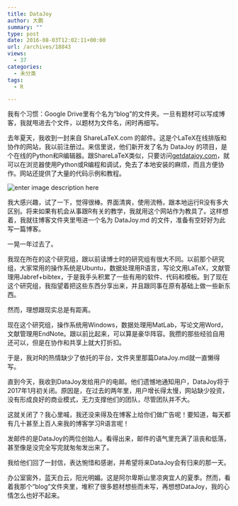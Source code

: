 ```yaml
---
title: DataJoy
author: 大鹏
summary: ""
type: post
date: 2016-08-03T12:02:11+00:00
url: /archives/18843
views:
  - 37
categories:
  - 未分类
tags:
  - R

---
```

我有个习惯：Google Drive里有个名为“blog”的文件夹。一旦有题材可以写成博客，我就甩进去个文件，以题材为文件名，闲时再细写。

去年夏天，我收到一封来自 ShareLaTeX.com 的邮件。这是个LaTeX在线排版和协作的网站，我以前注册过。来信里说，他们新开发了名为 DataJoy 的项目，是个在线的Python和R编辑器。跟ShareLaTeX类似，只要访问[getdatajoy.com][1]，就可以在浏览器使用Python或R编程和调试，免去了本地安装的麻烦，而且方便协作。网站还提供了大量的代码示例和教程。

![enter image description here][2]

我大感兴趣，试了一下，觉得很棒。界面清爽，使用流畅，跟本地运行R没有多大区别。将来如果有机会从事跟R有关的教学，我就用这个网站作为教具了。这样想着，我就往博客文件夹里甩进一个名为 DataJoy.md 的文件，准备有空好好为此写一篇博客。

一晃一年过去了。

我现在所在的这个研究组，跟以前读博士时的研究组有很大不同。以前那个研究组，大家常用的操作系统是Ubuntu，数据处理用R语言，写论文用LaTeX，文献管理用Jabref+bibtex，于是我手头积累了一些有用的软件、代码和模板。到了现在这个研究组，我指望着把这些东西分享出来，并且跟同事在原有基础上做一些新东西。

然而，理想跟现实总是有距离。

现在这个研究组，操作系统用Windows，数据处理用MatLab，写论文用Word，文献管理用EndNote。跟以前比起来，可以算是豪华阵容。我攒的那些经验自用还可以，但是在协作和共享上就大打折扣。

于是，我对R的热情缺少了依托的平台，文件夹里那篇DataJoy.md就一直懒得写。

直到今天，我收到DataJoy发给用户的电邮。他们遗憾地通知用户，DataJoy将于2017年1月初关闭。原因是，在过去的两年里，用户增长得太慢，网站缺少投资，没有形成良好的商业模式，无力支撑他们的团队，尽管团队并不大。

这就关闭了？我心里喊，我还没来得及在博客上给你们做广告呢！要知道，每天都有几十甚至上百人来我的博客学习R语言呢！

发邮件的是DataJoy的两位创始人。看得出来，邮件的语气里充满了沮丧和低落，甚至像是没完全写完就匆匆发出来了。

我给他们回了一封信，表达惋惜和感谢，并希望将来DataJoy会有归来的那一天。

办公室窗外，蓝天白云，阳光明媚。这是阿尔卑斯山里凉爽宜人的夏季。然而，看着我那个“blog”文件夹里，堆积了很多题材想些而未写，再想想DataJoy，我的心情怎么也好不起来。

 [1]: https://www.getdatajoy.com/
 [2]: http://img.ptcms.csdn.net/article/201510/08/561631dedecfe_middle.jpg
